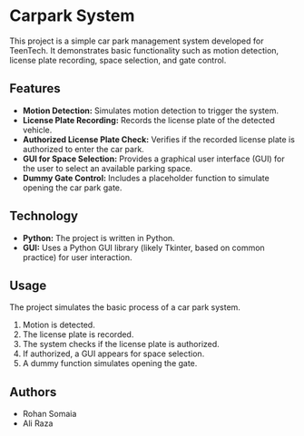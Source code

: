 # Carpark System

This project is a simple car park management system developed for TeenTech. It demonstrates basic functionality such as motion detection, license plate recording, space selection, and gate control.

## Features

* **Motion Detection:** Simulates motion detection to trigger the system.
* **License Plate Recording:** Records the license plate of the detected vehicle.
* **Authorized License Plate Check:** Verifies if the recorded license plate is authorized to enter the car park.
* **GUI for Space Selection:** Provides a graphical user interface (GUI) for the user to select an available parking space.
* **Dummy Gate Control:** Includes a placeholder function to simulate opening the car park gate.

## Technology

* **Python:** The project is written in Python.
* **GUI:** Uses a Python GUI library (likely Tkinter, based on common practice) for user interaction.

## Usage

The project simulates the basic process of a car park system.

1.  Motion is detected.
2.  The license plate is recorded.
3.  The system checks if the license plate is authorized.
4.  If authorized, a GUI appears for space selection.
5.  A dummy function simulates opening the gate.

## Authors

* Rohan Somaia
* Ali Raza

